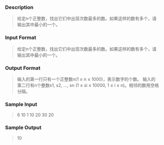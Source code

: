### Description

>  给定n个正整数，找出它们中出现次数最多的数。如果这样的数有多个，请输出其中最小的一个。 

### Input Format

>  给定n个正整数，找出它们中出现次数最多的数。如果这样的数有多个，请输出其中最小的一个。 

### Output Format

> 输入的第一行只有一个正整数n(1 ≤ n ≤ 1000)，表示数字的个数。
> 输入的第二行有n个整数s1, s2, …, sn (1 ≤ si ≤ 10000, 1 ≤ i ≤ n)。相邻的数用空格分隔。 

### Sample Input

>  6
> 10 1 10 20 30 20 

### Sample Output

> 10

